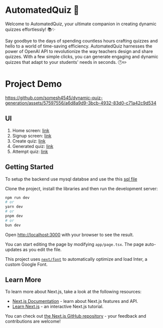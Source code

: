 # AutomatedQuiz 🚀
Welcome to AutomatedQuiz, your ultimate companion in creating dynamic quizzes effortlessly! 📚✨

Say goodbye to the days of spending countless hours crafting quizzes and hello to a world of time-saving efficiency. AutomatedQuiz harnesses the power of OpenAI API to revolutionize the way teachers design and share quizzes. With a few simple clicks, you can generate engaging and dynamic quizzes that adapt to your students' needs in seconds. 🕐✏️

# Project Demo
https://github.com/somesh4545/dynamic-quiz-generation/assets/57597556/a6d8a9d9-3bcb-4932-83d0-c71a42c9d534



## UI
1. Home screen: <a href="https://raw.githubusercontent.com/somesh4545/dynamic-quiz-generation/master/ui/homescreen.png">link</a>
2. Signup screen: <a href="https://raw.githubusercontent.com/somesh4545/dynamic-quiz-generation/master/ui/signup.png">link</a>
3. Create quiz: <a href="https://raw.githubusercontent.com/somesh4545/dynamic-quiz-generation/master/ui/create-quiz.png">link</a>
4. Generated quiz: <a href="https://raw.githubusercontent.com/somesh4545/dynamic-quiz-generation/master/ui/generated_quiz.png">link</a>
5. Attempt quiz: <a href="https://raw.githubusercontent.com/somesh4545/dynamic-quiz-generation/master/ui/attempt-quiz.png">link</a>


## Getting Started

To setup the backend use mysql databse and use the this <a href="https://github.com/somesh4545/dynamic-quiz-generation/blob/master/quiz%20(1).sql">sql file </a>

Clone the project, install the libraries and then run the development server:

```bash
npm run dev
# or
yarn dev
# or
pnpm dev
# or
bun dev
```

Open [http://localhost:3000](http://localhost:3000) with your browser to see the result.

You can start editing the page by modifying `app/page.tsx`. The page auto-updates as you edit the file.

This project uses [`next/font`](https://nextjs.org/docs/basic-features/font-optimization) to automatically optimize and load Inter, a custom Google Font.

## Learn More

To learn more about Next.js, take a look at the following resources:

- [Next.js Documentation](https://nextjs.org/docs) - learn about Next.js features and API.
- [Learn Next.js](https://nextjs.org/learn) - an interactive Next.js tutorial.

You can check out [the Next.js GitHub repository](https://github.com/vercel/next.js/) - your feedback and contributions are welcome!

